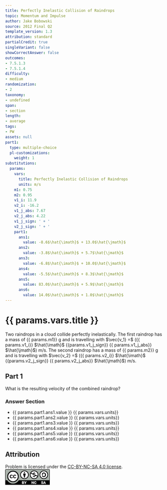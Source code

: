 ```yaml
---
title: Perfectly Inelastic Collision of Raindrops
topic: Momentum and Impulse
author: Jake Bobowski
source: 2012 Final Q2
template_version: 1.3
attribution: standard
partialCredit: true
singleVariant: false
showCorrectAnswer: false
outcomes:
- 7.5.1.3
- 7.5.1.4
difficulty:
- medium
randomization:
- 2
taxonomy:
- undefined
span:
- section
length:
- average
tags:
- PW
assets: null
part1:
  type: multiple-choice
  pl-customizations:
    weight: 1
substitutions:
  params:
    vars:
      title: Perfectly Inelastic Collision of Raindrops
      units: m/s
    m1: 0.75
    m2: 0.95
    v1_i: 11.9
    v2_i: -16.2
    v1_j_abs: 7.67
    v2_j_abs: 4.22
    v1_j_sign: ' + '
    v2_j_sign: ' + '
    part1:
      ans1:
        value: -8.6$\hat{\imath}$ + 13.0$\hat{\jmath}$
      ans2:
        value: -3.8$\hat{\imath}$ + 5.7$\hat{\jmath}$
      ans3:
        value: -6.8$\hat{\imath}$ + 10.0$\hat{\jmath}$
      ans4:
        value: -5.5$\hat{\imath}$ + 8.3$\hat{\jmath}$
      ans5:
        value: 83.0$\hat{\imath}$ + 5.9$\hat{\jmath}$
      ans6:
        value: 14.0$\hat{\imath}$ + 1.0$\hat{\jmath}$
---
```

# {{ params.vars.title }}
Two raindrops in a cloud collide perfectly inelastically. The first raindrop has a mass of {{ params.m1}} g and is travelling with $\vec{v_1} =$ ({{ params.v1_i}} $\hat{\imath}$ {{params.v1_j_sign}} {{ params.v1_j_abs}} $\hat{\jmath}$) m/s.
The second raindrop has a mass of {{ params.m2}} g and is travelling with $\vec{v_2} =$ ({{ params.v2_i}} $\hat{\imath}$ {{params.v2_j_sign}} {{ params.v2_j_abs}} $\hat{\jmath}$) m/s.

## Part 1

What is the resulting velocity of the combined raindrop?

### Answer Section

- {{ params.part1.ans1.value }} {{ params.vars.units}}
- {{ params.part1.ans2.value }} {{ params.vars.units}}
- {{ params.part1.ans3.value }} {{ params.vars.units}}
- {{ params.part1.ans4.value }} {{ params.vars.units}}
- {{ params.part1.ans5.value }} {{ params.vars.units}}
- {{ params.part1.ans6.value }} {{ params.vars.units}}

## Attribution

Problem is licensed under the [CC-BY-NC-SA 4.0 license](https://creativecommons.org/licenses/by-nc-sa/4.0/).<br> ![The Creative Commons 4.0 license requiring attribution-BY, non-commercial-NC, and share-alike-SA license.](https://raw.githubusercontent.com/firasm/bits/master/by-nc-sa.png)